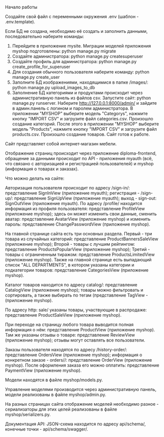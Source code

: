 Начало работы

Создайте свой файл с переменными окружения .env (шаблон - .env.template).

Если БД не создана, необходимо её создать и заполнить данными, последовательно наберите команды:
1. Перейдите в приложение mysite. Миграции моделей приложения myshop подготовлены:
python manage.py migrate
2. Создайте администратора:
python manage.py createsuperuser
3. Создайте профиль для администратора:
python manage.py create_profile_for_superuser
4. Для создания обычного пользователя наберите команду:
python manage.py create_user
5. Заполните БД изображениями, находящимися в папке /images/:
python manage.py upload_images_to_db
6. Заполнение БД категориями и продуктами происходит через административную панель из файлов csv.
Запустите сайт:
python manage.py runserver.
Наберите http://127.0.0.1:8000/admin/ и зайдите в админ.панель с логином и паролем администратора.
В приложении "MYSHOP" выберите модель "Categorys", нажмите кнопку "IMPORT CSV" и загрузите файл categories.csv. Произошло создание категорий.
После этого в приложении "MYSHOP" выберите модель "Products", нажмите кнопку "IMPORT CSV" и загрузите файл products.csv. Произошло создание товаров.
Сайт готов к работе.


Сайт представляет собой интернет-магазин мебели.

Отображение страниц происходит через приложение diploma-frontend, обращение за данными происходит по
API - приложения myauth (всё, что связано с авторизацией и регистрацией пользователей) и myshop (информация
о товарах и заказах).

Что можно делать на сайте:

Авторизация пользователя происходит по адресу /sign-in/: представление SignInView (приложение myauth);
регистрация - /sign-up/: представление SignUpView (приложение myauth); выход - sign-out: SignOutView (приложение myauth).
По адресу /profile/ находится информация из профиля пользователя: представление ProfileView (приложение myshop); здесь он может изменить свои данные, сменить аватар: представление AvatarView (приложение myshop) и 
изменить пароль: представление ChangePasswordView (приложение myshop).

На главной странице сайта есть три основных раздела.
Первый - три товара из случайных категорий: представление ProductBannersSaleView (приложение myshop);
Второй - товары с лучшим рейтингом: представление ProductsPopularView (приложение myshop);
Третий - товары с ограниченным тиражом: представление ProductsLimitedView (приложение myshop).
Также на главной странице есть выпадающий список "ALL DEPARTMENTS", в котором указаны категории и подкатегории
товаров: представление CategoriesView (приложение myshop).

Каталог товаров находится по адресу catalog/: представление CatalogView (приложение myshop); товары можно фильтровать и сортировать, а также выбирать по тегам (представление TagView - (приложение myshop).

По адресу http: sale/ указаны товары, участвующие в распродаже: представление ProductSaleView
(приложение myshop).

При переходе на страницу любого товара выводится полная информация о нём: представление ProductView
(приложение myshop). Там же указаны отзывы о товаре: представление ReviewView
(приложение myshop); отзывы могут оставлять все пользователи.

Заказы пользователя находятся по адресу /history-order/: представление OrdersView (приложение myshop);
информация о конкретном заказе - orders/<id>/: представление OrderView (приложение myshop).
После оформления заказа его можно оплатить: представление PaymentView (приложение myshop).


Модели находятся в файле myshop/models.py.

Управление моделями производится через административную панель, модели реализованы в файле myshop/admin.py.

На разных страницах сайта отображение моделей необходимо разное - сериализаторы для этих целей реализованы
в файле myshop/serializers.py.

Документация API: JSON-схема находится по адресу api/schema/, конечные точки - api/schema/swagger/.

 
